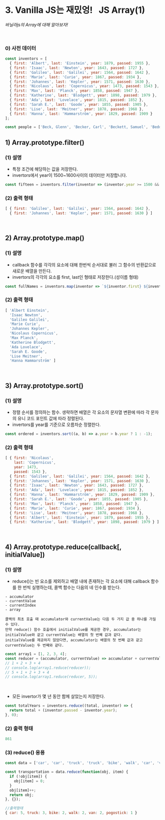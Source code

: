 # 3. Vanilla JS는 재밌엉!  &nbsp;  JS Array(1)

*바닐라js의 Array에 대해 알아보자!*

<br/>

### 0) 사전 데이터

```js
const inventors = [
  { first: 'Albert', last: 'Einstein', year: 1879, passed: 1955 },
  { first: 'Isaac', last: 'Newton', year: 1643, passed: 1727 },
  { first: 'Galileo', last: 'Galilei', year: 1564, passed: 1642 },
  { first: 'Marie', last: 'Curie', year: 1867, passed: 1934 },
  { first: 'Johannes', last: 'Kepler', year: 1571, passed: 1630 },
  { first: 'Nicolaus', last: 'Copernicus', year: 1473, passed: 1543 },
  { first: 'Max', last: 'Planck', year: 1858, passed: 1947 },
  { first: 'Katherine', last: 'Blodgett', year: 1898, passed: 1979 },
  { first: 'Ada', last: 'Lovelace', year: 1815, passed: 1852 },
  { first: 'Sarah E.', last: 'Goode', year: 1855, passed: 1905 },
  { first: 'Lise', last: 'Meitner', year: 1878, passed: 1968 },
  { first: 'Hanna', last: 'Hammarström', year: 1829, passed: 1909 }
];

const people = ['Beck, Glenn', 'Becker, Carl', 'Beckett, Samuel', 'Beddoes, Mick', 'Beecher, Henry', 'Beethoven, Ludwig', 'Begin, Menachem', 'Belloc, Hilaire', 'Bellow, Saul', 'Benchley, Robert', 'Benenson, Peter', 'Ben-Gurion, David', 'Benjamin, Walter', 'Benn, Tony', 'Bennington, Chester', 'Benson, Leana', 'Bent, Silas', 'Bentsen, Lloyd', 'Berger, Ric', 'Bergman, Ingmar', 'Berio, Luciano', 'Berle, Milton', 'Berlin, Irving', 'Berne, Eric', 'Bernhard, Sandra', 'Berra, Yogi', 'Berry, Halle', 'Berry, Wendell', 'Bethea, Erin', 'Bevan, Aneurin', 'Bevel, Ken', 'Biden, Joseph', 'Bierce, Ambrose', 'Biko, Steve', 'Billings, Josh', 'Biondo, Frank', 'Birrell, Augustine', 'Black, Elk', 'Blair, Robert', 'Blair, Tony', 'Blake, William'];

```

## 1) Array.prototype.filter()
### (1) 설명
- 특정 조건에 해당하는 값을 저장한다.
- invertors에서 year이 1500~1600사이의 데이터만 저장합니다.
```js
const fifteen = inventors.filter(inventor => (inventor.year >= 1500 && inventor.year < 1600));
```

### (2) 출력 형태

```js
[ { first: 'Galileo', last: 'Galilei', year: 1564, passed: 1642 },
  { first: 'Johannes', last: 'Kepler', year: 1571, passed: 1630 } ]
```

<br/>

## 2) Array.prototype.map()
### (1) 설명
- callback 함수를 각각의 요소에 대해 한번씩 순서대로 불러 그 함수의 반환값으로 새로운 배열을 만든다.
- invertors의 각각의 요소를 first, last인 형태로 저장한다.(성이름 형태)
```js
const fullNames = inventors.map(inventor => `${inventor.first} ${inventor.last}`);
```

### (2) 출력 형태

```js
[ 'Albert Einstein',
  'Isaac Newton',
  'Galileo Galilei',
  'Marie Curie',
  'Johannes Kepler',
  'Nicolaus Copernicus',
  'Max Planck',
  'Katherine Blodgett',
  'Ada Lovelace',
  'Sarah E. Goode',
  'Lise Meitner',
  'Hanna Hammarström' ]
```

<br/>

## 3) Array.prototype.sort()
### (1) 설명
- 정렬 순서를 정의하는 함수. 생략하면 배열은 각 요소의 문자열 변환에 따라 각 문자의 유니 코드 포인트 값에 따라 정렬된다.
- invertors를 year를 기준으로 오름차순 정렬한다.
```js
const ordered = inventors.sort((a, b) => a.year > b.year ? 1 : -1);
```

### (2) 출력 형태

```js
[ { first: 'Nicolaus',
    last: 'Copernicus',
    year: 1473,
    passed: 1543 },
  { first: 'Galileo', last: 'Galilei', year: 1564, passed: 1642 },
  { first: 'Johannes', last: 'Kepler', year: 1571, passed: 1630 },
  { first: 'Isaac', last: 'Newton', year: 1643, passed: 1727 },
  { first: 'Ada', last: 'Lovelace', year: 1815, passed: 1852 },
  { first: 'Hanna', last: 'Hammarström', year: 1829, passed: 1909 },
  { first: 'Sarah E.', last: 'Goode', year: 1855, passed: 1905 },
  { first: 'Max', last: 'Planck', year: 1858, passed: 1947 },
  { first: 'Marie', last: 'Curie', year: 1867, passed: 1934 },
  { first: 'Lise', last: 'Meitner', year: 1878, passed: 1968 },
  { first: 'Albert', last: 'Einstein', year: 1879, passed: 1955 },
  { first: 'Katherine', last: 'Blodgett', year: 1898, passed: 1979 } ]
```

<br/>

## 4) Array.prototype.reduce(callback[, initialValue])
### (1) 설명
- reduce()는 빈 요소를 제외하고 배열 내에 존재하는 각 요소에 대해 callback 함수를 한 번씩 실행하는데, 콜백 함수는 다음의 네 인수를 받는다.
```
- accumulator
- currentValue
- currentIndex
- array

콜백의 최초 호출 때 accumulator와 currentValue는 다음 두 가지 값 중 하나를 가질 수 있다. 
만약 reduce() 함수 호출에서 initialValue를 제공한 경우, accumulator는 initialValue와 같고 currentValue는 배열의 첫 번째 값과 같다. 
initialValue를 제공하지 않았다면, accumulator는 배열의 첫 번째 값과 같고 currentValue는 두 번째와 같다.
```
```js
const array1 = [1, 2, 3, 4];
const reducer = (accumulator, currentValue) => accumulator + currentValue;
// 1 + 2 + 3 + 4
// console.log(array1.reduce(reducer));
// 5 + 1 + 2 + 3 + 4
// console.log(array1.reduce(reducer, 5));
```
<br/>

- 모든 invertor가 몇 년 동안 함께 살았는지 저장한다.

```js
const totalYears = inventors.reduce((total, inventor) => {
  return total + (inventor.passed - inventor.year);
}, 0);
```

### (2) 출력 형태

```js
861
```

### (3) reduce() 응용

```js
const data = ['car', 'car', 'truck', 'truck', 'bike', 'walk', 'car', 'van', 'bike', 'walk', 'car', 'van', 'car', 'truck', 'pogostick'];

const transportation = data.reduce(function(obj, item) {
  if (!obj[item]) {
    obj[item] = 0;
  }
  obj[item]++;
  return obj;
}, {});
```
```js
//출력형태
{ car: 5, truck: 3, bike: 2, walk: 2, van: 2, pogostick: 1 }
```



